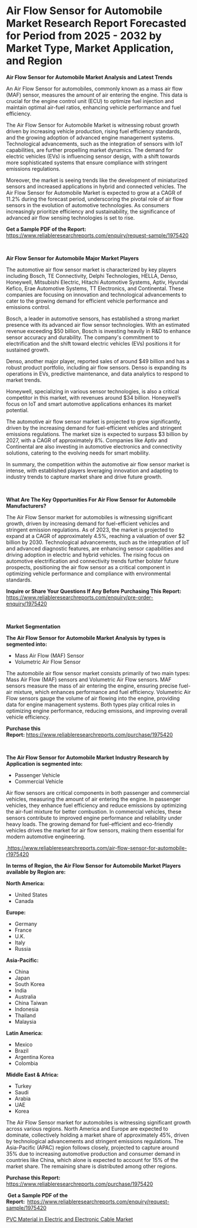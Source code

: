 <p><h1>Air Flow Sensor for Automobile Market Research Report Forecasted for Period from 2025 -  2032 by Market Type, Market Application, and Region</h1></p><p><strong>Air Flow Sensor for Automobile Market Analysis and Latest Trends</strong></p>
<p><p>An Air Flow Sensor for automobiles, commonly known as a mass air flow (MAF) sensor, measures the amount of air entering the engine. This data is crucial for the engine control unit (ECU) to optimize fuel injection and maintain optimal air-fuel ratios, enhancing vehicle performance and fuel efficiency. </p><p>The Air Flow Sensor for Automobile Market is witnessing robust growth driven by increasing vehicle production, rising fuel efficiency standards, and the growing adoption of advanced engine management systems. Technological advancements, such as the integration of sensors with IoT capabilities, are further propelling market dynamics. The demand for electric vehicles (EVs) is influencing sensor design, with a shift towards more sophisticated systems that ensure compliance with stringent emissions regulations. </p><p>Moreover, the market is seeing trends like the development of miniaturized sensors and increased applications in hybrid and connected vehicles. The Air Flow Sensor for Automobile Market is expected to grow at a CAGR of 11.2% during the forecast period, underscoring the pivotal role of air flow sensors in the evolution of automotive technologies. As consumers increasingly prioritize efficiency and sustainability, the significance of advanced air flow sensing technologies is set to rise.</p></p>
<p><strong>Get a Sample PDF of the Report:&nbsp;</strong> <a href="https://www.reliableresearchreports.com/enquiry/request-sample/1975420?utm_campaign=2809&utm_medium=2&utm_source=Github&utm_content=ia&utm_term=07042025&utm_id=air-flow-sensor-for-automobile">https://www.reliableresearchreports.com/enquiry/request-sample/1975420</a></p>
<p>&nbsp;</p>
<p><strong>Air Flow Sensor for Automobile Major Market Players</strong></p>
<p><p>The automotive air flow sensor market is characterized by key players including Bosch, TE Connectivity, Delphi Technologies, HELLA, Denso, Honeywell, Mitsubishi Electric, Hitachi Automotive Systems, Aptiv, Hyundai Kefico, Erae Automotive Systems, TT Electronics, and Continental. These companies are focusing on innovation and technological advancements to cater to the growing demand for efficient vehicle performance and emissions control.</p><p>Bosch, a leader in automotive sensors, has established a strong market presence with its advanced air flow sensor technologies. With an estimated revenue exceeding $50 billion, Bosch is investing heavily in R&D to enhance sensor accuracy and durability. The company's commitment to electrification and the shift toward electric vehicles (EVs) positions it for sustained growth.</p><p>Denso, another major player, reported sales of around $49 billion and has a robust product portfolio, including air flow sensors. Denso is expanding its operations in EVs, predictive maintenance, and data analytics to respond to market trends.</p><p>Honeywell, specializing in various sensor technologies, is also a critical competitor in this market, with revenues around $34 billion. Honeywell’s focus on IoT and smart automotive applications enhances its market potential.</p><p>The automotive air flow sensor market is projected to grow significantly, driven by the increasing demand for fuel-efficient vehicles and stringent emissions regulations. The market size is expected to surpass $3 billion by 2027, with a CAGR of approximately 8%. Companies like Aptiv and Continental are also investing in automotive electronics and connectivity solutions, catering to the evolving needs for smart mobility.</p><p>In summary, the competition within the automotive air flow sensor market is intense, with established players leveraging innovation and adapting to industry trends to capture market share and drive future growth.</p></p>
<p>&nbsp;</p>
<p><strong>What Are The Key Opportunities For Air Flow Sensor for Automobile Manufacturers?</strong></p>
<p><p>The Air Flow Sensor market for automobiles is witnessing significant growth, driven by increasing demand for fuel-efficient vehicles and stringent emission regulations. As of 2023, the market is projected to expand at a CAGR of approximately 4.5%, reaching a valuation of over $2 billion by 2030. Technological advancements, such as the integration of IoT and advanced diagnostic features, are enhancing sensor capabilities and driving adoption in electric and hybrid vehicles. The rising focus on automotive electrification and connectivity trends further bolster future prospects, positioning the air flow sensor as a critical component in optimizing vehicle performance and compliance with environmental standards.</p></p>
<p><strong>Inquire or Share Your Questions If Any Before Purchasing This Report:</strong> <a href="https://www.reliableresearchreports.com/enquiry/pre-order-enquiry/1975420?utm_campaign=2809&utm_medium=2&utm_source=Github&utm_content=ia&utm_term=07042025&utm_id=air-flow-sensor-for-automobile">https://www.reliableresearchreports.com/enquiry/pre-order-enquiry/1975420</a></p>
<p>&nbsp;</p>
<p><strong>Market Segmentation</strong></p>
<p><strong>The Air Flow Sensor for Automobile Market Analysis by types is segmented into:</strong></p>
<p><ul><li>Mass Air Flow (MAF) Sensor</li><li>Volumetric Air Flow Sensor</li></ul></p>
<p><p>The automobile air flow sensor market consists primarily of two main types: Mass Air Flow (MAF) sensors and Volumetric Air Flow sensors. MAF sensors measure the mass of air entering the engine, ensuring precise fuel-air mixture, which enhances performance and fuel efficiency. Volumetric Air Flow sensors gauge the volume of air flowing into the engine, providing data for engine management systems. Both types play critical roles in optimizing engine performance, reducing emissions, and improving overall vehicle efficiency.</p></p>
<p><strong>Purchase this Report:&nbsp;</strong><a href="https://www.reliableresearchreports.com/purchase/1975420?utm_campaign=2809&utm_medium=2&utm_source=Github&utm_content=ia&utm_term=07042025&utm_id=air-flow-sensor-for-automobile">https://www.reliableresearchreports.com/purchase/1975420</a></p>
<p>&nbsp;</p>
<p><strong>The Air Flow Sensor for Automobile Market Industry Research by Application is segmented into:</strong></p>
<p><ul><li>Passenger Vehicle</li><li>Commercial Vehicle</li></ul></p>
<p><p>Air flow sensors are critical components in both passenger and commercial vehicles, measuring the amount of air entering the engine. In passenger vehicles, they enhance fuel efficiency and reduce emissions by optimizing the air-fuel mixture for better combustion. In commercial vehicles, these sensors contribute to improved engine performance and reliability under heavy loads. The growing demand for fuel-efficient and eco-friendly vehicles drives the market for air flow sensors, making them essential for modern automotive engineering.</p></p>
<p><a href="https://www.reliableresearchreports.com/air-flow-sensor-for-automobile-r1975420?utm_campaign=2809&utm_medium=2&utm_source=Github&utm_content=ia&utm_term=07042025&utm_id=air-flow-sensor-for-automobile">&nbsp;https://www.reliableresearchreports.com/air-flow-sensor-for-automobile-r1975420</a></p>
<p><strong>In terms of Region, the Air Flow Sensor for Automobile Market Players available by Region are:</strong></p>
<p>
    <p> <strong> North America: </strong>
        <ul>
            <li>United States</li>
            <li>Canada</li>
        </ul>
        </p> 
    <p> <strong> Europe: </strong>
        <ul>
            <li>Germany</li>
            <li>France</li>
            <li>U.K.</li>
            <li>Italy</li>
            <li>Russia</li>
        </ul>
        </p> 
    <p> <strong> Asia-Pacific: </strong>
        <ul>
            <li>China</li>
            <li>Japan</li>
            <li>South Korea</li>
            <li>India</li>
            <li>Australia</li>
            <li>China Taiwan</li>
            <li>Indonesia</li>
            <li>Thailand</li>
            <li>Malaysia</li>
        </ul>
        </p> 
    <p> <strong> Latin America: </strong>
        <ul>
            <li>Mexico</li>
            <li>Brazil</li>
            <li>Argentina Korea</li>
            <li>Colombia</li>
        </ul>
        </p> 
    <p> <strong> Middle East & Africa: </strong>
        <ul>
            <li>Turkey</li>
            <li>Saudi</li>
            <li>Arabia</li>
            <li>UAE</li>
            <li>Korea</li>
        </ul>
    </p>
    </p>
<p><p>The Air Flow Sensor market for automobiles is witnessing significant growth across various regions. North America and Europe are expected to dominate, collectively holding a market share of approximately 45%, driven by technological advancements and stringent emissions regulations. The Asia-Pacific (APAC) region follows closely, projected to capture around 35% due to increasing automotive production and consumer demand in countries like China, which alone is expected to account for 15% of the market share. The remaining share is distributed among other regions.</p></p>
<p><strong>Purchase this Report: </strong><a href="https://www.reliableresearchreports.com/purchase/1975420?utm_campaign=2809&utm_medium=2&utm_source=Github&utm_content=ia&utm_term=07042025&utm_id=air-flow-sensor-for-automobile">https://www.reliableresearchreports.com/purchase/1975420</a></p>
<p>&nbsp;<strong>Get a Sample PDF of the Report:&nbsp;&nbsp;</strong><a href="https://www.reliableresearchreports.com/enquiry/request-sample/1975420?utm_campaign=2809&utm_medium=2&utm_source=Github&utm_content=ia&utm_term=07042025&utm_id=air-flow-sensor-for-automobile">https://www.reliableresearchreports.com/enquiry/request-sample/1975420</a></p>
<p><strong></strong></p>
<p><p><a href="https://github.com/djembashote/Market-Research-Report-List-1/blob/main/pvc-material-in-electric-and-electronic-cable-market.md?utm_campaign=2809&utm_medium=2&utm_source=Github&utm_content=ia&utm_term=07042025&utm_id=air-flow-sensor-for-automobile">PVC Material in Electric and Electronic Cable Market</a></p></p>